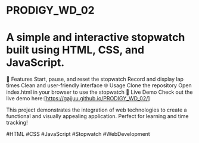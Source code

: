 # PRODIGY_WD_02
# A simple and interactive stopwatch built using HTML, CSS, and JavaScript.

🚀 Features
Start, pause, and reset the stopwatch
Record and display lap times
Clean and user-friendly interface
🌐 Usage
Clone the repository
Open index.html in your browser to use the stopwatch
🎯 Live Demo
Check out the live demo here:[https://gajjuu.github.io/PRODIGY_WD_02/]

This project demonstrates the integration of web technologies to create a functional and visually appealing application. Perfect for learning and time tracking!

#HTML #CSS #JavaScript #Stopwatch #WebDevelopment
